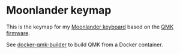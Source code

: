 # Moonlander keymap

This is the keymap for my [Moonlander keyboard](https://www.zsa.io/moonlander/) based on the [QMK firmware](https://qmk.fm/).

See [docker-qmk-builder](https://github.com/fdu/docker-qmk-builder) to build QMK from a Docker container.
